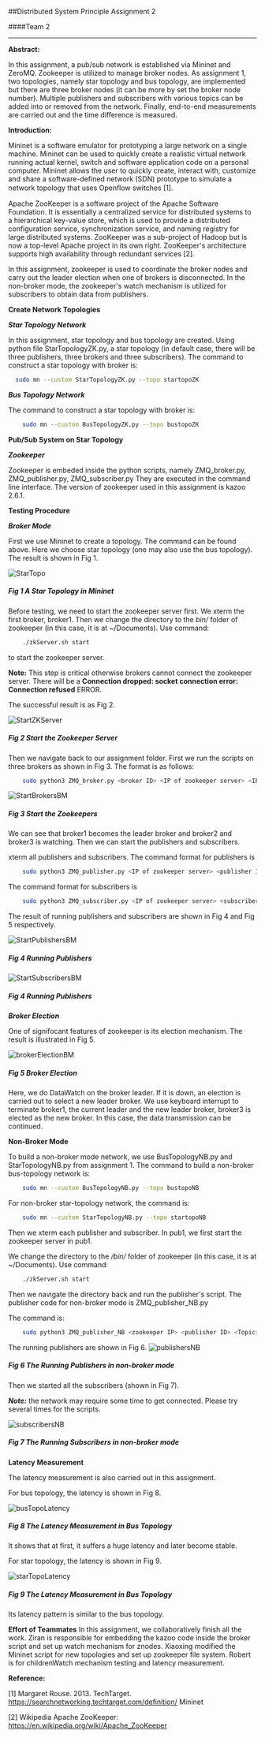 
##Distributed System Principle Assignment 2

####Team 2

*****
**Abstract:**

In this assignment, a pub/sub network is established via Mininet and ZeroMQ. 
Zookeeper is utilized to manage broker nodes. As assignment 1,
two topologies, namely star topology and bus topology, are implemented but there are three broker nodes (it can be more by set the broker node number). 
Multiple publishers and subscribers with various topics can be added into or removed from the network. 
Finally, end-to-end measurements are carried out and the time difference is measured.

**Introduction:**

Mininet is a software emulator for prototyping a large network on a single machine. 
Mininet can be used to quickly create a realistic virtual network running actual kernel, switch and software application code on a personal computer. 
Mininet allows the user to quickly create, interact with, customize and share a software-defined network (SDN) prototype to simulate a network topology that uses Openﬂow switches [1]. 

Apache ZooKeeper is a software project of the Apache Software Foundation. 
It is essentially a centralized service for distributed systems to a hierarchical key-value store, 
which is used to provide a distributed configuration service, synchronization service, and naming registry for large distributed systems. 
ZooKeeper was a sub-project of Hadoop but is now a top-level Apache project in its own right. 
ZooKeeper's architecture supports high availability through redundant services [2].

In this assignment, zookeeper is used to coordinate the broker nodes and carry out the leader election 
when one of brokers is disconnected. In the non-broker mode, the zookeeper's watch mechanism is utilized for 
subscribers to obtain data from publishers.

**Create Network Topologies**

***Star Topology Network***

In this assignment, star topology and bus topology are created. 
Using python file StarTopologyZK.py, a star topology 
(in default case, there will be three publishers, three brokers and three subscribers). 
The command to construct a star topology with broker is: 
       
   ```bash 
     sudo mn --custom StarTopologyZK.py --topo startopoZK
   ```

***Bus Topology Network***

 The command to construct a star topology with broker is: 
 
 ```bash 
     sudo mn --custom BusTopologyZK.py --topo bustopoZK
 ```
 

**Pub/Sub System on Star Topology**

***Zookeeper***

Zookeeper is embeded inside the python scripts, namely ZMQ_broker.py, ZMQ_publisher.py, ZMQ_subscriber.py 
They are executed in the command line interface. The version of zookeeper used in this assignment is kazoo 2.6.1.

**Testing Procedure**

***Broker Mode***

First we use Mininet to create a topology. The command can be found above. Here we choose star topology 
(one may also use the bus topology). The result is shown in Fig 1.

![StarTopo](./Pictures/startopoZK.jpg)

##### Fig 1 A Star Topology in Mininet

Before testing, we need to start the zookeeper server first. We xterm the first broker, broker1. 
Then we change the directory to the _bin/_ folder of zookeeper (in this case, it is at ~/Documents).
Use command:

 ```bash 
     ./zkServer.sh start
 ```
to start the zookeeper server.

**Note:** This step is critical otherwise brokers cannot connect the zookeeper server. There will be a 
**Connection dropped: socket connection error: Connection refused** ERROR.

The successful result is as Fig 2.

![StartZKServer](./Pictures/startZKServer.jpg)

##### Fig 2 Start the Zookeeper Server

Then we navigate back to our assignment folder. 
First we run the scripts on three brokers as shown in Fig 3. The format is as follows:

 ```bash 
     sudo python3 ZMQ_broker.py <broker ID> <IP of zookeeper server> <IP of itself>
 ```
 
 ![StartBrokersBM](./Pictures/startBrokerBM.jpg)

##### Fig 3 Start the Zookeepers

We can see that broker1 becomes the leader broker and broker2 and broker3 is watching.
Then we can start the publishers and subscribers.

xterm all publishers and subscribers. The command format for publishers is 


 ```bash 
     sudo python3 ZMQ_publisher.py <IP of zookeeper server> <publisher ID> <Topic>
 ```
 The command format for subscribers is 


 ```bash 
     sudo python3 ZMQ_subscriber.py <IP of zookeeper server> <subscriber ID> <Topic>
 ```
 The result of running publishers and subscribers are shown in Fig 4 and Fig 5 respectively.
 
  ![StartPublishersBM](./Pictures/startPubsBM.jpg)

##### Fig 4 Running Publishers

  ![StartSubscribersBM](./Pictures/startSubsBM.jpg)

##### Fig 4 Running Publishers

***Broker Election***

One of signifocant features of zookeeper is its election mechanism. The result is illustrated in Fig 5.

  ![brokerElectionBM](./Pictures/brokerElection.jpg)

##### Fig 5 Broker Election

Here, we do DataWatch 
on the broker leader. If it is down, an election is carried out to select a new leader broker.
We use keyboard interrupt to terminate broker1, the current leader and
 the new leader broker, broker3 is elected as the new broker. In this case, the data transmission can be continued.
 
**Non-Broker Mode**

To build a non-broker mode network, we use BusTopologyNB.py and StarTopologyNB.py from assignment 1.
The command to build a non-broker bus-topology network is:

 ```bash 
     sudo mn --custom BusTopologyNB.py --topo bustopoNB
 ```

For non-broker star-topology network, the command is:
 ```bash 
     sudo mn --custom StarTopologyNB.py --topo startopoNB
 ```

Then we xterm each publisher and subscriber. In pub1, we first start the zookeeper server in pub1.

We change the directory to the _/bin/_ folder of zookeeper (in this case, it is at ~/Documents).
Use command:

 ```bash 
     ./zkServer.sh start
 ```

Then we navigate the directory back and run the publisher's script. The publisher code for non-broker mode is ZMQ_publisher_NB.py

The command is:

 ```bash 
     sudo python3 ZMQ_publisher_NB <zookeeper IP> <publisher ID> <Topic> <its own IP>
 ```
 
 The running publishers are shown in Fig 6.
 ![publishersNB](./Pictures/pubsBusNB.jpg)

##### Fig 6 The Running Publishers in non-broker mode


Then we started all the subscribers (shown in Fig 7).

***Note:*** the network may require some time to get connected. 
Please try several times for the scripts.

 ![subscribersNB](./Pictures/subBusNB.jpg)

##### Fig 7 The Running Subscribers in non-broker mode

**Latency Measurement**

The latency measurement is also carried out in this assignment.

For bus topology, the latency is shown in Fig 8.

 ![busTopoLatency](./Pictures/BTZKSubscriber2.png)
 ##### Fig 8 The Latency Measurement in Bus Topology
 
 It shows that at first, it suffers a huge latency and later become stable.
 
 For star topology, the latency is shown in Fig 9.
 
 ![starTopoLatency](./Pictures/STZKSubscriber2.png)
 ##### Fig 9 The Latency Measurement in Bus Topology

Its latency pattern is similar to the bus topology.

**Effort of Teammates**
In this assignment, we collaboratively finish all the work. 
Ziran is responsible for embedding the kazoo code inside the broker script and set up watch mechanism for znodes.
Xiaoxing modified the Mininet script for new topologies and set up zookeeper file system.
Robert is for childrenWatch mechanism testing and latency measurement.

**Reference:**

[1] Margaret Rouse. 2013. TechTarget. https://searchnetworking.techtarget.com/definition/ Mininet 

[2] Wikipedia Apache ZooKeeper: https://en.wikipedia.org/wiki/Apache_ZooKeeper 